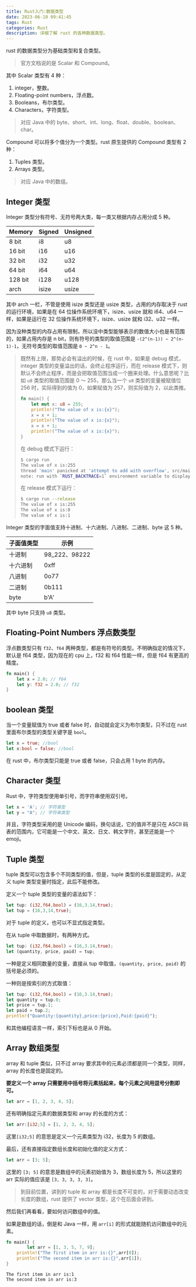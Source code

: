 ```yaml
---
title: Rust入门:数据类型
date: 2023-06-10 09:41:45
tags: Rust
categories: Rust
description: 详细了解 rust 的各种数据类型。
---
```


rust 的数据类型分为基础类型和复合类型。

> 官方文档说的是 Scalar 和 Compound。

其中 Scalar 类型有 4 种：

1. integer，整数。
2. Floating-point numbers，浮点数。
3. Booleans，布尔类型。
4. Characters，字符类型。

> 对应 Java 中的 byte、short、int、long、float、double、boolean、char。

Compound 可以将多个值分为一个类型。rust 原生提供的 Compound 类型有 2 种：

1. Tuples 类型。
2. Arrays 类型。

> 对应 Java 中的数组。

## Integer 类型

Integer 类型分有符号、无符号两大类，每一类又根据内存占用分成 5 种。

| Memory  | Signed | Unsigned |
| ------- | ------ | -------- |
| 8 bit   | i8     | u8       |
| 16 bit  | i16    | u16      |
| 32 bit  | i32    | u32      |
| 64 bit  | i64    | u64      |
| 128 bit | i128   | u128     |
| arch    | isize  | usize    |

其中 arch 一栏，不管是使用 isize 类型还是 usize 类型，占用的内存取决于 rust 的运行环境，如果是在 64 位操作系统环境下，isize、usize 就和 i64、u64 一样，如果是运行在 32 位操作系统环境下，isize、usize 就和 i32、u32 一样。

因为没种类型的内存占用有限制，所以没中类型能够表示的数值大小也是有范围的，如果占用内存是 n bit，则有符号的类型的取值范围是 `-(2^(n-1)) ~ 2^(n-1)-1`，无符号类型的取值范围是 `0 ~ 2^n - 1`。

> 既然有上限，那势必会有溢出的时候，在 rust 中，如果是 debug 模式，integer 类型的变量溢出的话，会终止程序运行，而在 release 模式下，则默认不会终止程序，而是会把取值范围当成一个圈来处理。什么意思呢？比如 `u8` 类型的取值范围是 0 ～ 255，那么当一个 `u8` 类型的变量被赋值位 256 时，实际得到的值为 0，如果赋值为 257，则实际值为 2，以此类推。
>
> ```rust
> fn main() {
>     let mut x: u8 = 255;
>     println!("The value of x is:{x}");
>     x = x + 1;
>     println!("The value of x is:{x}");
>     x = x + 1;
>     println!("The value of x is:{x}");
> }
> ```
>
> 在 debug 模式下运行：
>
> ```bash
> $ cargo run
> The value of x is:255
> thread 'main' panicked at 'attempt to add with overflow', src/main.rs:15:9
> note: run with `RUST_BACKTRACE=1` environment variable to display a backtrace
> ```
>
> 在 release 模式下运行：
>
> ```bash
> $ cargo run --release
> The value of x is:255
> The value of x is:0
> The value of x is:1
> ```

Integer 类型的字面值支持十进制、十六进制、八进制、二进制、byte 这 5 种。

| 子面值类型 | 示例          |
| ---------- | ------------- |
| 十进制     | 98_222、98222 |
| 十六进制   | 0xff          |
| 八进制     | 0o77          |
| 二进制     | 0b111         |
| byte       | b'A'          |

其中 byte 只支持 `u8` 类型。

## Floating-Point Numbers 浮点数类型

浮点数类型只有 `f32`、`f64` 两种类型，都是有符号的类型。不明确指定的情况下，默认是 f64 类型，因为现在的 cpu 上，f32 和 f64 性能一样，但是 f64 有更高的精度。 

```rust
fn main() {
	let x = 2.0; // f64
	let y: f32 = 2.0; // f32
}
```

## boolean 类型

当一个变量赋值为 true 或者 false 时，自动就会定义为布尔类型，只不过在 rust 里面布尔类型的类型关键字是 `bool`。

```rust
let x = true; //bool
let x:bool = false; //bool
```

在 rust 中，布尔类型只能是 true 或者 false，只会占用 1 byte 的内存。

## Character 类型

Rust 中，字符类型使用单引号，而字符串使用双引号。

```rust
let x = 'A'; // 字符类型
let y = "A"; // 字符串类型
```

并且，字符类型采用的是 Unicode 编码，换句话说，它的值并不是只在 ASCII 码表的范围内，它可能是一个中文、英文、日文、韩文字符，甚至还能是一个 emoji。

## Tuple 类型

tuple 类型可以包含多个不同类型的值，但是，tuple 类型的长度是固定的，从定义 tuple 类型变量时指定，此后不能修改。

定义一个 tuple 类型的变量的语法如下：

```rust
let tup: (i32,f64,bool) = (16,3.14,true);
let tup = (16,3,14,true);
```

对于 tuple 的定义，也可以不显式指定类型。

在从 tuple 中取数据时，有两种方式。

```rust
let tup: (i32,f64,bool) = (16,3.14,true);
let (quantity, price, paid) = tup;
```

一种是定义相同数量的变量，直接从 tup 中取值，`(quantity, price, paid)` 的括号是必须的。

一种则是按索引的方式取值：

```rust
let tup: (i32,f64,bool) = (16,3.14,true);
let quantity = tup.0;
let price = tup.1;
let paid = tup.2;
println!("Quantity:{quantity},price:{price},Paid:{paid}");
```

和其他编程语言一样，索引下标也是从 0 开始。

## Array 数组类型

array 和 tuple 类似，只不过 array 要求其中的元素必须都是同一个类型，同样，array 的长度也是固定的。

**要定义一个 array 只需要用中括号将元素括起来，每个元素之间用逗号分割即可。**

```rust
let arr = [1, 2, 3, 4, 5];
```

还有明确指定元素的数据类型和 array 的长度的方式：

```rust
let arr:[i32;5] = [1, 2, 3, 4, 5];
```

这里`[i32;5]` 的意思是定义一个元素类型为 i32，长度为 5 的数组。

最后，还有直接指定数组长度和初始化值的定义方式：

```rust
let arr = [3; 5];
```

这里的 `[3; 5]` 的意思是数组中的元素初始值为 3，数组长度为 5，所以这里的 arr 实际的值应该是 `[3, 3, 3, 3, 3]`。

> 到目前位置，讲到的 tuple 和 array 都是长度不可变的，对于需要动态改变长度的数组，rust 提供了 vector 类型，这个在后面会讲到。

然后我们再看看，要如何访问数组中的值。

如果是数组的话，倒是和 Java 一样，用 `arr[i]` 的形式就能随机访问数组中的元素。

```rust
fn main() {
		let arr = [1, 3, 5, 7, 9];
    println!("The first item in arr is:{}",arr[0]);
    println!("The second item in arr is:{}",arr[1]);
}
```

```
The first item in arr is:1
The second item in arr is:3
```
